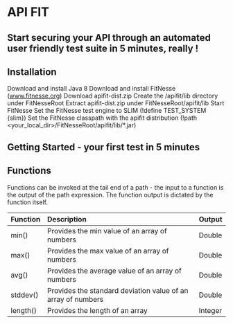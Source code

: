 # API FIT
## Start securing your API through an automated user friendly test suite in 5 minutes, really !

Installation
------------
Download and install Java 8
Download and install FitNesse (www.fitnesse.org)
Download apifit-dist.zip
Create the /apifit/lib directory under FitNesseRoot
Extract apifit-dist.zip under FitNesseRoot/apifit/lib
Start FitNesse
Set the FitNesse test engine to SLIM (!define TEST_SYSTEM {slim})
Set the FitNesse classpath with the apifit distribution (!path <your_local_dir>/FitNesseRoot/apifit/lib/*.jar)

Getting Started - your first test in 5 minutes
----------------------------------------------



Functions
---------

Functions can be invoked at the tail end of a path - the input to a function is the output of the path expression.
The function output is dictated by the function itself.

| Function                  | Description                                                        | Output    |
| :------------------------ | :----------------------------------------------------------------- |-----------|
| min()                    | Provides the min value of an array of numbers                       | Double    |
| max()                    | Provides the max value of an array of numbers                       | Double    |
| avg()                    | Provides the average value of an array of numbers                   | Double    |
| stddev()                 | Provides the standard deviation value of an array of numbers        | Double    |
| length()                 | Provides the length of an array                                     | Integer   |


